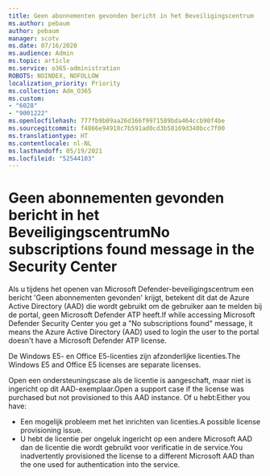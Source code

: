 ```yaml
---
title: Geen abonnementen gevonden bericht in het Beveiligingscentrum
ms.author: pebaum
author: pebaum
manager: scotv
ms.date: 07/16/2020
ms.audience: Admin
ms.topic: article
ms.service: o365-administration
ROBOTS: NOINDEX, NOFOLLOW
localization_priority: Priority
ms.collection: Adm_O365
ms.custom:
- "6028"
- "9001222"
ms.openlocfilehash: 777fb9b09aa26d166f9971589bda464ccb90f4be
ms.sourcegitcommit: f4866e94918c7b591ad0cd3b58169d340bcc7f00
ms.translationtype: HT
ms.contentlocale: nl-NL
ms.lasthandoff: 05/19/2021
ms.locfileid: "52544103"
---
```

# <a name="no-subscriptions-found-message-in-the-security-center"></a><span data-ttu-id="3f401-102">Geen abonnementen gevonden bericht in het Beveiligingscentrum</span><span class="sxs-lookup"><span data-stu-id="3f401-102">No subscriptions found message in the Security Center</span></span>

<span data-ttu-id="3f401-103">Als u tijdens het openen van Microsoft Defender-beveiligingscentrum een bericht 'Geen abonnementen gevonden' krijgt, betekent dit dat de Azure Active Directory (AAD) die wordt gebruikt om de gebruiker aan te melden bij de portal, geen Microsoft Defender ATP heeft.</span><span class="sxs-lookup"><span data-stu-id="3f401-103">If while accessing Microsoft Defender Security Center you get a "No subscriptions found" message, it means the Azure Active Directory (AAD) used to login the user to the portal doesn't have a Microsoft Defender ATP license.</span></span>  

<span data-ttu-id="3f401-104">De Windows E5- en Office E5-licenties zijn afzonderlijke licenties.</span><span class="sxs-lookup"><span data-stu-id="3f401-104">The Windows E5 and Office E5 licenses are separate licenses.</span></span>

<span data-ttu-id="3f401-105">Open een ondersteuningscase als de licentie is aangeschaft, maar niet is ingericht op dit AAD-exemplaar.</span><span class="sxs-lookup"><span data-stu-id="3f401-105">Open a support case if the license was purchased but not provisioned to this AAD instance.</span></span> <span data-ttu-id="3f401-106">Of u hebt:</span><span class="sxs-lookup"><span data-stu-id="3f401-106">Either you have:</span></span> <br/>
-   <span data-ttu-id="3f401-107">Een mogelijk probleem met het inrichten van licenties.</span><span class="sxs-lookup"><span data-stu-id="3f401-107">A possible license provisioning issue.</span></span><br/>
-   <span data-ttu-id="3f401-108">U hebt de licentie per ongeluk ingericht op een andere Microsoft AAD dan de licentie die wordt gebruikt voor verificatie in de service.</span><span class="sxs-lookup"><span data-stu-id="3f401-108">You inadvertently provisioned the license to a different Microsoft AAD than the one used for authentication into the service.</span></span>